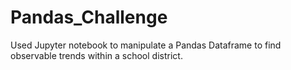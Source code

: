 # Pandas_Challenge

Used Jupyter notebook to manipulate a Pandas Dataframe to find observable trends within a school district.
